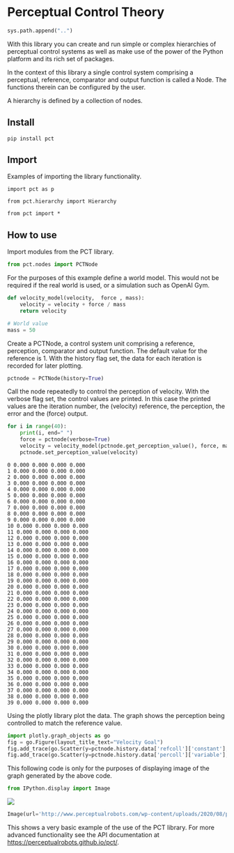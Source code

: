 Perceptual Control Theory
================

<!-- WARNING: THIS FILE WAS AUTOGENERATED! DO NOT EDIT! -->

``` python
sys.path.append("..")
```

With this library you can create and run simple or complex hierarchies
of perceptual control systems as well as make use of the power of the
Python platform and its rich set of packages.

In the context of this library a single control system comprising a
perceptual, reference, comparator and output function is called a Node.
The functions therein can be configured by the user.

A hierarchy is defined by a collection of nodes.

## Install

`pip install pct`

## Import

Examples of importing the library functionality.

`import pct as p`

`from pct.hierarchy import Hierarchy`

`from pct import *`

## How to use

Import modules from the PCT library.

``` python
from pct.nodes import PCTNode
```

For the purposes of this example define a world model. This would not be
required if the real world is used, or a simulation such as OpenAI Gym.

``` python
def velocity_model(velocity,  force , mass):
    velocity = velocity + force / mass
    return velocity

# World value
mass = 50
```

Create a PCTNode, a control system unit comprising a reference,
perception, comparator and output function. The default value for the
reference is 1. With the history flag set, the data for each iteration
is recorded for later plotting.

``` python
pctnode = PCTNode(history=True)
```

Call the node repeatedly to control the perception of velocity. With the
verbose flag set, the control values are printed. In this case the
printed values are the iteration number, the (velocity) reference, the
perception, the error and the (force) output.

``` python
for i in range(40):
    print(i, end=" ")
    force = pctnode(verbose=True)
    velocity = velocity_model(pctnode.get_perception_value(), force, mass)
    pctnode.set_perception_value(velocity)
```

    0 0.000 0.000 0.000 0.000 
    1 0.000 0.000 0.000 0.000 
    2 0.000 0.000 0.000 0.000 
    3 0.000 0.000 0.000 0.000 
    4 0.000 0.000 0.000 0.000 
    5 0.000 0.000 0.000 0.000 
    6 0.000 0.000 0.000 0.000 
    7 0.000 0.000 0.000 0.000 
    8 0.000 0.000 0.000 0.000 
    9 0.000 0.000 0.000 0.000 
    10 0.000 0.000 0.000 0.000 
    11 0.000 0.000 0.000 0.000 
    12 0.000 0.000 0.000 0.000 
    13 0.000 0.000 0.000 0.000 
    14 0.000 0.000 0.000 0.000 
    15 0.000 0.000 0.000 0.000 
    16 0.000 0.000 0.000 0.000 
    17 0.000 0.000 0.000 0.000 
    18 0.000 0.000 0.000 0.000 
    19 0.000 0.000 0.000 0.000 
    20 0.000 0.000 0.000 0.000 
    21 0.000 0.000 0.000 0.000 
    22 0.000 0.000 0.000 0.000 
    23 0.000 0.000 0.000 0.000 
    24 0.000 0.000 0.000 0.000 
    25 0.000 0.000 0.000 0.000 
    26 0.000 0.000 0.000 0.000 
    27 0.000 0.000 0.000 0.000 
    28 0.000 0.000 0.000 0.000 
    29 0.000 0.000 0.000 0.000 
    30 0.000 0.000 0.000 0.000 
    31 0.000 0.000 0.000 0.000 
    32 0.000 0.000 0.000 0.000 
    33 0.000 0.000 0.000 0.000 
    34 0.000 0.000 0.000 0.000 
    35 0.000 0.000 0.000 0.000 
    36 0.000 0.000 0.000 0.000 
    37 0.000 0.000 0.000 0.000 
    38 0.000 0.000 0.000 0.000 
    39 0.000 0.000 0.000 0.000 

Using the plotly library plot the data. The graph shows the perception
being controlled to match the reference value.

``` python
import plotly.graph_objects as go
fig = go.Figure(layout_title_text="Velocity Goal")
fig.add_trace(go.Scatter(y=pctnode.history.data['refcoll']['constant'], name="ref"))
fig.add_trace(go.Scatter(y=pctnode.history.data['percoll']['variable'], name="perc"))
```

This following code is only for the purposes of displaying image of the
graph generated by the above code.

``` python
from IPython.display import Image
```

<img src="http://www.perceptualrobots.com/wp-content/uploads/2020/08/pct_node_plot.png"/>

``` python
Image(url='http://www.perceptualrobots.com/wp-content/uploads/2020/08/pct_node_plot.png')
```

This shows a very basic example of the use of the PCT library. For more
advanced functionality see the API documentation at
https://perceptualrobots.github.io/pct/.
